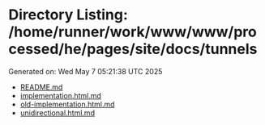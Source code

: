 # Directory Listing: /home/runner/work/www/www/processed/he/pages/site/docs/tunnels
Generated on: Wed May  7 05:21:38 UTC 2025

- [README.md](README.md)
- [implementation.html.md](implementation.html.md)
- [old-implementation.html.md](old-implementation.html.md)
- [unidirectional.html.md](unidirectional.html.md)
